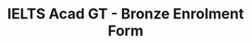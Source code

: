---
title: "IELTS Acad GT - Bronze Enrolment Form"
draft: false
# page title background image
bg_image: "images/backgrounds/page-title.jpg"
# meta description
description : "IELTS Acad GT for - Bronze Enrolment form"
---